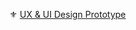 
⚜️ [UX & UI Design Prototype](https://xd.adobe.com/view/64d7944e-975c-478e-9778-7855df05304e-3184/screen/d59ae6f2-ca0a-4e5a-b640-10011a7bfccb/
)
